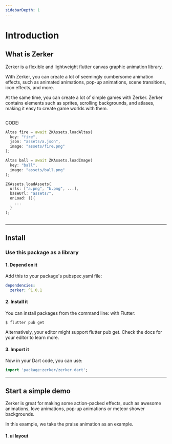 ```yaml
---
sidebarDepth: 1
---
```


# Introduction

## What is Zerker

Zerker is a flexible and lightweight flutter canvas graphic animation library.

With Zerker, you can create a lot of seemingly cumbersome animation effects, such as animated animations, pop-up animations, scene transitions, icon effects, and more.

At the same time, you can create a lot of simple games with Zerker. Zerker contains elements such as sprites, scrolling backgrounds, and atlases, making it easy to create game worlds with them.

<img :src="$withBase('/images/phone.jpeg')" alt="">

CODE:

```dart
Altas fire = await ZKAssets.loadAltas(
  key: "fire", 
  json: "assets/a.json", 
  image: "assets/fire.png"
);

Altas ball = await ZKAssets.loadImage(
  key: "ball",  
  image: "assets/ball.png"
);

ZKAssets.loadAssets(
  urls: ["a.png", "b.png", ...],
  baseUrl: "assets/",
  onLoad: (){
    ...
  }
);
```

<img :src="$withBase('/images/fp.png')" alt="">

---

## Install

### Use this package as a library
#### 1. Depend on it
Add this to your package's pubspec.yaml file:

```yaml
dependencies:
  zerker: ^1.0.1
```

#### 2. Install it
You can install packages from the command line:
with Flutter:

```shell
$ flutter pub get
```

Alternatively, your editor might support flutter pub get. Check the docs for your editor to learn more.

#### 3. Import it
Now in your Dart code, you can use:

```dart
import 'package:zerker/zerker.dart';
```

---

## Start a simple demo

Zerker is great for making some action-packed effects, such as awesome animations, love animations, pop-up animations or meteor shower backgrounds.

In this example, we take the praise animation as an example.

#### 1. ui layout
<img :src="$withBase('/images/flutter.jpg')" alt="">